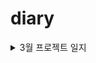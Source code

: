 # diary


<details>
<summary>3월 프로젝트 일지</summary>
<div markdown="1">

<details>
<summary>3월 3일 토이프로젝트 데일리 스크럼 </summary>
<div markdown="1">
오늘 할일   
  
박은지: 지금까지 작업한 파일 업로드   
김성훈: 페이지 로그인 기능 완성하기, ERD 설계 끝내기, 과목 CRUD 만들기     
  
오늘 한것:
  
박은지: header nav 레이아웃 업로드, 로그인/회원가입 기본폼 완성   
김성훈: 페이지 로그인 기능 완성, ERD 초기설계 완료, 과목 CRUD 완료, MSA 아키텍쳐 구조 파악하기   
  
당일회고: 
 
박은지: 작성중인 파일들을 나눠 업로드해놓았는데 깃허브 이슈 사용법을 익힐 수 있었다. 로그인/회원가입 구현시 store에 토큰을 저장하는 법을 공부해야 할 것 같다.   
김성훈: 오늘 내가 목표한 계획을 완수할 수 있어서 좋았다, 그리고 MSA 아키텍쳐 구조에 대해 간단히 공부를 했는데 확실히 차근차근 이해하면서 진행해야 할 거 같다.
</div>
</details>
  <details>
<summary>3월 4일 토이프로젝트 데일리 스크럼 </summary>
<div markdown="1">
오늘 할일   
  
박은지: axios와 vuex로 토큰 저장해 로그인 기능 구현하기, 서브 페이지 컴포넌트 작성   
김성훈: 교수 CRUD 만들기, MSA 아키텍쳐 구조 공부하기    
  
오늘 한것:
  
박은지: 회원가입 토큰 로그인 구현하기 위해 JWT 공부하여 위키 작성   
김성훈: 교수 CRUD 만들기, MSA 아키텍쳐 구조 공부하기
  
당일회고: 
  
  
박은지: JWT와 vue에서 웹 토큰을 관리하는 방법에 대해 간단히 공부할 수 있었다. 일단은 목표했던 로그인 기능 구현하기 중 store로 아이디/비밀번호 관리하게끔만 설정해 놓았다. 추후 API 통신 연결하여 완성하는 것을 1순위로 두고 강의 후 구현해야겠다.   
김성훈:  교수 부분 CRUD를 구현하면서 과목을 넣을까 고민이 되었다. 또한 과목 및 교수 수정 권한을 특정 인물에게만 줄려는 로직을 생각 중인데 컬럼에 값을 하나 추가해서 판별하는게 좋을 거 같다, MSA 아키텍처를 공부하면서 하나하나씩 정리해 나가니까 확실히 이해하는것에 도움이 많이 되는 거 같다.   
</div>
</details>

  <details>
<summary>3월 7일 토이프로젝트 데일리 스크럼 </summary>
<div markdown="1">
오늘 할일   
  
박은지:    
김성훈:    
  
오늘 한것:
  
박은지:   
김성훈: 
  
당일회고: 
 
박은지:    
김성훈: 
</div>
</details>
  <details>
<summary>3월 8일 토이프로젝트 데일리 스크럼 </summary>
<div markdown="1">
오늘 할일   
  
박은지:    
김성훈:   
  
오늘 한것:
  
박은지:   
김성훈: 
  
당일회고: 
 
박은지:   
김성훈: 
</div>
</details>
</div>
</details>
